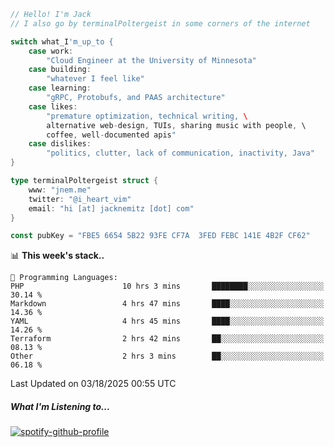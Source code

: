 ```go
// Hello! I'm Jack
// I also go by terminalPoltergeist in some corners of the internet

switch what_I'm_up_to {
    case work:
        "Cloud Engineer at the University of Minnesota"
    case building:
        "whatever I feel like"
    case learning:
        "gRPC, Protobufs, and PAAS architecture"
    case likes:
        "premature optimization, technical writing, \
        alternative web-design, TUIs, sharing music with people, \
        coffee, well-documented apis"
    case dislikes:
        "politics, clutter, lack of communication, inactivity, Java"
}

type terminalPoltergeist struct {
    www: "jnem.me"
    twitter: "@i_heart_vim"
    email: "hi [at] jacknemitz [dot] com"
}

const pubKey = "FBE5 6654 5B22 93FE CF7A  3FED FEBC 141E 4B2F CF62"
```

<!--START_SECTION:waka-->
📊 **This week's stack..** 

```text
💬 Programming Languages: 
PHP                      10 hrs 3 mins       ████████░░░░░░░░░░░░░░░░░   30.14 % 
Markdown                 4 hrs 47 mins       ████░░░░░░░░░░░░░░░░░░░░░   14.36 % 
YAML                     4 hrs 45 mins       ████░░░░░░░░░░░░░░░░░░░░░   14.26 % 
Terraform                2 hrs 42 mins       ██░░░░░░░░░░░░░░░░░░░░░░░   08.13 % 
Other                    2 hrs 3 mins        ██░░░░░░░░░░░░░░░░░░░░░░░   06.18 % 
```


 Last Updated on 03/18/2025 00:55 UTC
<!--END_SECTION:waka-->

##### What I'm Listening to...

[![spotify-github-profile](https://jnem.me/listening-item?maxAge=2592000)](https://jnem.me/listening)
